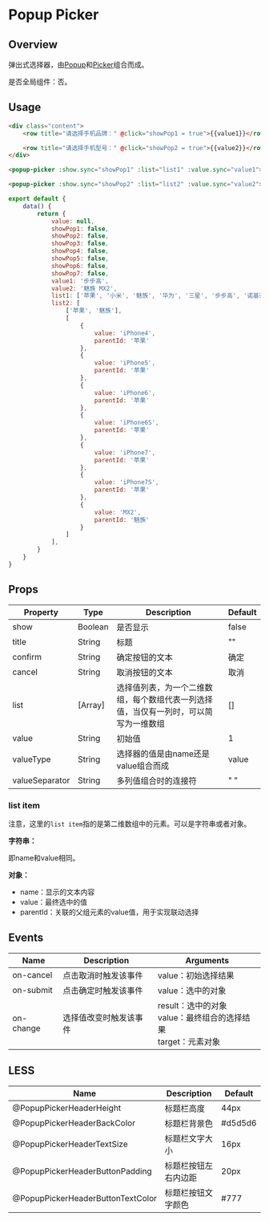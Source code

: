 # Popup Picker

## Overview

弹出式选择器，由[Popup](../popup)和[Picker](../picker)组合而成。

是否全局组件：否。

## Usage

```html
<div class="content">
    <row title="请选择手机品牌：" @click="showPop1 = true">{{value1}}</row>

    <row title="请选择手机型号：" @click="showPop2 = true">{{value2}}</row>
</div>

<popup-picker :show.sync="showPop1" :list="list1" :value.sync="value1"></popup-picker>

<popup-picker :show.sync="showPop2" :list="list2" :value.sync="value2"></popup-picker>
```

```javascript
export default {
    data() {
        return {
            value: null,
            showPop1: false,
            showPop2: false,
            showPop3: false,
            showPop4: false,
            showPop5: false,
            showPop6: false,
            showPop7: false,
            value1: '步步高',
            value2: '魅族 MX2',
            list1: ['苹果', '小米', '魅族', '华为', '三星', '步步高', '诺基亚'],
            list2: [
                ['苹果', '魅族'],
                [
                    {
                        value: 'iPhone4',
                        parentId: '苹果'
                    },
                    {
                        value: 'iPhone5',
                        parentId: '苹果'
                    },
                    {
                        value: 'iPhone6',
                        parentId: '苹果'
                    },
                    {
                        value: 'iPhone6S',
                        parentId: '苹果'
                    },
                    {
                        value: 'iPhone7',
                        parentId: '苹果'
                    },
                    {
                        value: 'iPhone7S',
                        parentId: '苹果'
                    },
                    {
                        value: 'MX2',
                        parentId: '魅族'
                    }
                ]
            ],
        }
    }
}
```

## Props

| Property | Type | Description | Default |
| ----- | ----- | ----- | ----- |
| show | Boolean | 是否显示 | false |
| title | String | 标题 | "" |
| confirm | String | 确定按钮的文本 | 确定 |
| cancel | String | 取消按钮的文本 | 取消 |
| list | [Array] | 选择值列表，为一个二维数组，每个数组代表一列选择值，当仅有一列时，可以简写为一维数组 | [] |
| value | String | 初始值 | 1 |
| valueType | String | 选择器的值是由name还是value组合而成 | value |
| valueSeparator | String | 多列值组合时的连接符 | " " |

### list item

注意，这里的`list item`指的是第二维数组中的元素。可以是字符串或者对象。

**字符串：**

即name和value相同。

**对象：**

- name：显示的文本内容
- value：最终选中的值
- parentId：关联的父组元素的value值，用于实现联动选择

## Events

| Name | Description | Arguments |
| ----- | ----- | ----- |
| on-cancel | 点击取消时触发该事件 | value：初始选择结果 |
| on-submit | 点击确定时触发该事件 | value：选中的对象 |
| on-change | 选择值改变时触发该事件 | result：选中的对象 <br> value：最终组合的选择结果 <br> target：元素对象 |

## LESS

| Name | Description | Default |
| ----- | ----- | ----- |
| @PopupPickerHeaderHeight | 标题栏高度 | 44px |
| @PopupPickerHeaderBackColor | 标题栏背景色 | \#d5d5d6 |
| @PopupPickerHeaderTextSize | 标题栏文字大小 | 16px |
| @PopupPickerHeaderButtonPadding | 标题栏按钮左右内边距 | 20px |
| @PopupPickerHeaderButtonTextColor | 标题栏按钮文字颜色 | \#777 |